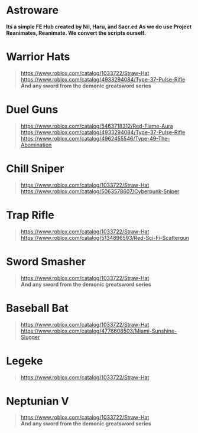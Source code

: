 
# Astroware
**Its a simple FE Hub created by Nil, Haru, and Sacr.ed**
**As we do use Project Reanimates, Reanimate. We convert the scripts ourself.**

# Warrior Hats
> https://www.roblox.com/catalog/1033722/Straw-Hat                                     
> https://www.roblox.com/catalog/4933294084/Type-37-Pulse-Rifle                          
> **And any sword from the demonic greatsword series**

# Duel Guns
> https://www.roblox.com/catalog/5463718312/Red-Flame-Aura                                     
> https://www.roblox.com/catalog/4933294084/Type-37-Pulse-Rifle                          
> https://www.roblox.com/catalog/4962455546/Type-49-The-Abomination

# Chill Sniper
> https://www.roblox.com/catalog/1033722/Straw-Hat                                             
> https://www.roblox.com/catalog/5063578607/Cyberpunk-Sniper                          

# Trap Rifle
> https://www.roblox.com/catalog/1033722/Straw-Hat                                             
> https://www.roblox.com/catalog/5134896593/Red-Sci-Fi-Scattergun                          

# Sword Smasher
> https://www.roblox.com/catalog/1033722/Straw-Hat                                             
> **And any sword from the demonic greatsword series**

# Baseball Bat
> https://www.roblox.com/catalog/1033722/Straw-Hat                                             
> https://www.roblox.com/catalog/4776608503/Miami-Sunshine-Slugger

# Legeke
> https://www.roblox.com/catalog/1033722/Straw-Hat                                             

# Neptunian V
> https://www.roblox.com/catalog/1033722/Straw-Hat                        
> **And any sword from the demonic greatsword series**
